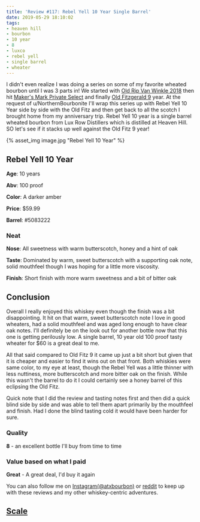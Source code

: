 ```yaml
---
title: 'Review #117: Rebel Yell 10 Year Single Barrel'
date: 2019-05-29 18:10:02
tags:
- heaven hill
- bourbon
- 10 year
- 8
- luxco
- rebel yell
- single barrel
- wheater
---
```


I didn't even realize I was doing a series on some of my favorite wheated bourbon until I was 3 parts in! We started with [Old Rip Van Winkle 2018](https://atxbourbon.com/2019/05/19/Review-114-Old-Rip-Van-Winkle-2018/) then hit [Maker's Mark Private Select](https://atxbourbon.com/2019/05/21/Review-115-Maker-s-Mark-Private-Select-Oak-Liquor-Cabinet/) and finally [Old Fitzgerald 9](https://atxbourbon.com/2019/05/27/Review-116-Old-Fitzgerald-9-Year-Bottled-in-Bond/) year. At the request of u/NorthernBourbonite I'll wrap this series up with Rebel Yell 10 Year side by side with the Old Fitz and then get back to all the scotch I brought home from my anniversary trip. Rebel Yell 10 year is a single barrel wheated bourbon from Lux Row Distillers which is distilled at Heaven Hill. SO let's see if it stacks up well against the Old Fitz 9 year!

{% asset_img image.jpg "Rebel Yell 10 Year" %}

## Rebel Yell 10 Year 
**Age**: 10 years

**Abv**: 100 proof

**Color**: A darker amber

**Price**: $59.99

**Barrel**: #5083222

### Neat
**Nose**: All sweetness with warm butterscotch, honey and a hint of oak

**Taste**: Dominated by warm, sweet butterscotch with a supporting oak note, solid mouthfeel though I was hoping for a little more viscosity.

**Finish**: Short finish with more warm sweetness and a bit of bitter oak

## Conclusion
Overall I really enjoyed this whiskey even though the finish was a bit disappointing. It hit on that warm, sweet butterscotch note I love in good wheaters, had a solid mouthfeel and was aged long enough to have clear oak notes. I'll definitely be on the look out for another bottle now that this one is getting perilously low. A single barrel, 10 year old 100 proof tasty wheater for $60 is a great deal to me.

All that said compared to Old Fitz 9 it came up just a bit short but given that it is cheaper and easier to find it wins out on that front. Both whiskies were same color, to my eye at least, though the Rebel Yell was a little thinner with less nuttiness, more butterscotch and more bitter oak on the finish. While this wasn't the barrel to do it I could certainly see a honey barrel of this eclipsing the Old Fitz.

Quick note that I did the review and tasting notes first and then did a quick blind side by side and was able to tell them apart primarily by the mouthfeel and finish. Had I done the blind tasting cold it would have been harder for sure. 

### Quality
**8** - an excellent bottle I'll buy from time to time

### Value based on what I paid
**Great** - A great deal, I'd buy it again

You can also follow me on [Instagram(@atxbourbon)](https://www.instagram.com/atxbourbon/) or [reddit](https://www.reddit.com/r/scottmotorraddrinks/) to keep up with these reviews and my other whiskey-centric adventures.

## [Scale](http://atxbourbon.com/Scale/)